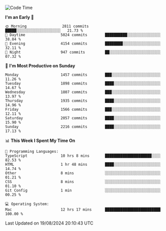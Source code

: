 <!--START_SECTION:waka-->
![Code Time](http://img.shields.io/badge/Code%20Time-4%2C278%20hrs%2038%20mins-blue)

**I'm an Early 🐤** 

```text
🌞 Morning                2811 commits        █████░░░░░░░░░░░░░░░░░░░░   21.73 % 
🌆 Daytime                5024 commits        ██████████░░░░░░░░░░░░░░░   38.84 % 
🌃 Evening                4154 commits        ████████░░░░░░░░░░░░░░░░░   32.11 % 
🌙 Night                  947 commits         ██░░░░░░░░░░░░░░░░░░░░░░░   07.32 % 
```
📅 **I'm Most Productive on Sunday** 

```text
Monday                   1457 commits        ███░░░░░░░░░░░░░░░░░░░░░░   11.26 % 
Tuesday                  1898 commits        ████░░░░░░░░░░░░░░░░░░░░░   14.67 % 
Wednesday                1807 commits        ███░░░░░░░░░░░░░░░░░░░░░░   13.97 % 
Thursday                 1935 commits        ████░░░░░░░░░░░░░░░░░░░░░   14.96 % 
Friday                   1566 commits        ███░░░░░░░░░░░░░░░░░░░░░░   12.11 % 
Saturday                 2057 commits        ████░░░░░░░░░░░░░░░░░░░░░   15.90 % 
Sunday                   2216 commits        ████░░░░░░░░░░░░░░░░░░░░░   17.13 % 
```


📊 **This Week I Spent My Time On** 

```text
💬 Programming Languages: 
TypeScript               10 hrs 8 mins       █████████████████████░░░░   82.53 % 
HTML                     1 hr 48 mins        ████░░░░░░░░░░░░░░░░░░░░░   14.74 % 
Other                    8 mins              ░░░░░░░░░░░░░░░░░░░░░░░░░   01.21 % 
CSS                      8 mins              ░░░░░░░░░░░░░░░░░░░░░░░░░   01.10 % 
Git Config               1 min               ░░░░░░░░░░░░░░░░░░░░░░░░░   00.25 % 

💻 Operating System: 
Mac                      12 hrs 17 mins      █████████████████████████   100.00 % 
```


 Last Updated on 19/08/2024 20:10:43 UTC
<!--END_SECTION:waka-->
